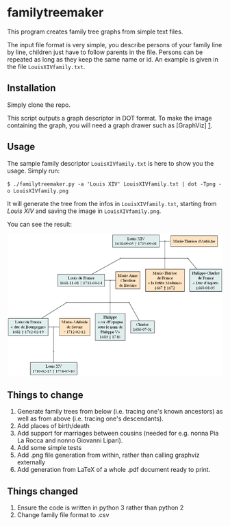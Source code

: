 familytreemaker
===============

This program creates family tree graphs from simple text files.

The input file format is very simple, you describe persons of your family line
by line, children just have to follow parents in the file. Persons can be
repeated as long as they keep the same name or id. An example is given in the
file `LouisXIVfamily.txt`.


Installation
------------

Simply clone the repo.

This script outputs a graph descriptor in DOT format. To make the image
containing the graph, you will need a graph drawer such as [GraphViz] [1].

[1]: http://www.graphviz.org/  "GraphViz"

Usage
-----

The sample family descriptor `LouisXIVfamily.txt` is here to show you the
usage. Simply run:
```
$ ./familytreemaker.py -a 'Louis XIV' LouisXIVfamily.txt | dot -Tpng -o LouisXIVfamily.png
```
It will generate the tree from the infos in `LouisXIVfamily.txt`, starting from
*Louis XIV* and saving the image in `LouisXIVfamily.png`.

You can see the result:

![result: LouisXIVfamily.png](/LouisXIVfamily.png)

Things to change
----------------

1. Generate family trees from below (i.e. tracing one's known ancestors) as well as from above (i.e. tracing one's descendants).
2. Add places of birth/death
3. Add support for marriages between cousins (needed for e.g. nonna Pia La Rocca and nonno Giovanni Lipari).
4. Add some simple tests
5. Add .png file generation from within, rather than calling graphviz externally
6. Add generation from LaTeX of a whole .pdf document ready to print.

Things changed
--------------

1. Ensure the code is written in python 3 rather than python 2
2. Change family file format to .csv
